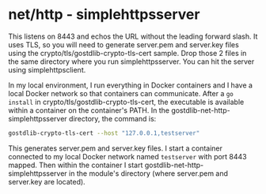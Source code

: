 # net/http - simplehttpsserver

This listens on 8443 and echos the URL without the leading forward slash. It uses TLS, so you will need to generate server.pem and server.key files using the crypto/tls/gostdlib-crypto-tls-cert sample. Drop those 2 files in the same directory where you run simplehttpsserver. You can hit the server using simplehttpsclient.

In my local environment, I run everything in Docker containers and I have a local Docker network so that containers can communicate. After a `go install` in crypto/tls/gostdlib-crypto-tls-cert, the executable is available within a container on the container's PATH. In the gostdlib-net-http-simplehttpsserver directory, the command is:

```bash
gostdlib-crypto-tls-cert --host "127.0.0.1,testserver"
```

This generates server.pem and server.key files. I start a container connected to my local Docker network named `testserver` with port 8443 mapped. Then within the container I start gostdlib-net-http-simplehttpsserver in the module's directory (where server.pem and server.key are located).
